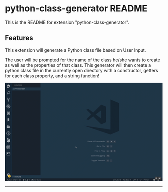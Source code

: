 # python-class-generator README

This is the README for extension "python-class-generator".


## Features

This extension will generate a Python class file based on User Input.

The user will be prompted for the name of the class he/she wants to create as well as the properties of that class.
This generator will then create a python class file in the currently open directory with a constructor, getters for each class property, and a string function!


![feature X](./Feature.gif)


--------------------------------------------------------------------------------------------------------
